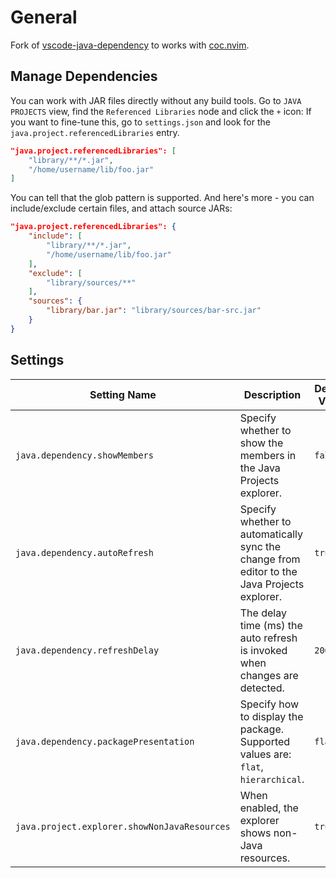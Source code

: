 # General

Fork of [vscode-java-dependency](https://github.com/microsoft/vscode-java-dependency) to works with
[coc.nvim](https://github.com/neoclide/coc.nvim).

## Manage Dependencies

You can work with JAR files directly without any build tools. Go to `JAVA PROJECTS` view, find the `Referenced Libraries` node and click the
`+` icon: If you want to fine-tune this, go to `settings.json` and look for the `java.project.referencedLibraries` entry.

```json
"java.project.referencedLibraries": [
    "library/**/*.jar",
    "/home/username/lib/foo.jar"
]
```

You can tell that the glob pattern is supported. And here's more - you can include/exclude certain files, and attach source JARs:

```json
"java.project.referencedLibraries": {
    "include": [
        "library/**/*.jar",
        "/home/username/lib/foo.jar"
    ],
    "exclude": [
        "library/sources/**"
    ],
    "sources": {
        "library/bar.jar": "library/sources/bar-src.jar"
    }
}
```

## Settings

| Setting Name                                 | Description                                                                                 | Default Value |
| -------------------------------------------- | ------------------------------------------------------------------------------------------- | ------------- |
| `java.dependency.showMembers`                | Specify whether to show the members in the Java Projects explorer.                          | `false`       |
| `java.dependency.autoRefresh`                | Specify whether to automatically sync the change from editor to the Java Projects explorer. | `true`        |
| `java.dependency.refreshDelay`               | The delay time (ms) the auto refresh is invoked when changes are detected.                  | `2000ms`      |
| `java.dependency.packagePresentation`        | Specify how to display the package. Supported values are: `flat`, `hierarchical`.           | `flat`        |
| `java.project.explorer.showNonJavaResources` | When enabled, the explorer shows non-Java resources.                                        | `true`        |
